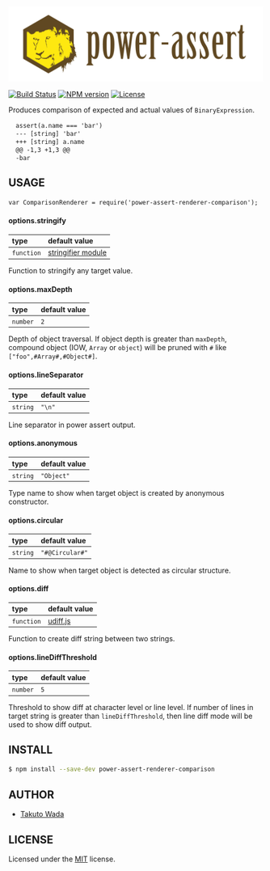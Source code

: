 [![power-assert][power-assert-banner]][power-assert-url]

[![Build Status][actions-ci-image]][actions-ci-url]
[![NPM version][npm-image]][npm-url]
[![License][license-image]][license-url]


Produces comparison of expected and actual values of `BinaryExpression`.

```
  assert(a.name === 'bar')
  --- [string] 'bar'
  +++ [string] a.name
  @@ -1,3 +1,3 @@
  -bar
```


USAGE
---------------------------------------

`var ComparisonRenderer = require('power-assert-renderer-comparison');`


#### options.stringify

| type       | default value |
|:-----------|:--------------|
| `function` | [stringifier module](https://github.com/twada/stringifier) |

Function to stringify any target value.


#### options.maxDepth

| type     | default value |
|:---------|:--------------|
| `number` | `2`           |

Depth of object traversal. If object depth is greater than `maxDepth`, compound object (IOW, `Array` or `object`) will be pruned with `#` like `["foo",#Array#,#Object#]`.


#### options.lineSeparator

| type     | default value |
|:---------|:--------------|
| `string` | `"\n"`        |

Line separator in power assert output.


#### options.anonymous

| type     | default value |
|:---------|:--------------|
| `string` | `"Object"`    |

Type name to show when target object is created by anonymous constructor.


#### options.circular

| type     | default value   |
|:---------|:----------------|
| `string` | `"#@Circular#"` |

Name to show when target object is detected as circular structure.


#### options.diff

| type       | default value |
|:-----------|:--------------|
| `function` | [udiff.js](https://github.com/twada/power-assert-runtime/blob/master/packages/power-assert-renderer-comparison/lib/udiff.js) |

Function to create diff string between two strings.


#### options.lineDiffThreshold

| type     | default value |
|:---------|:--------------|
| `number` | `5`           |

Threshold to show diff at character level or line level. If number of lines in target string is greater than `lineDiffThreshold`, then line diff mode will be used to show diff output.



INSTALL
---------------------------------------

```sh
$ npm install --save-dev power-assert-renderer-comparison
```


AUTHOR
---------------------------------------
* [Takuto Wada](https://github.com/twada)


LICENSE
---------------------------------------
Licensed under the [MIT](https://github.com/twada/power-assert-runtime/blob/master/LICENSE) license.


[power-assert-url]: https://github.com/power-assert-js/power-assert
[power-assert-banner]: https://raw.githubusercontent.com/power-assert-js/power-assert-js-logo/master/banner/banner-official-fullcolor.png

[actions-ci-url]: https://github.com/twada/power-assert-runtime/actions?query=workflow%3A%22CI%22
[actions-ci-image]: https://github.com/twada/power-assert-runtime/workflows/CI/badge.svg

[npm-url]: https://npmjs.org/package/power-assert-renderer-comparison
[npm-image]: https://badge.fury.io/js/power-assert-renderer-comparison.svg

[license-url]: https://github.com/twada/power-assert-runtime/blob/master/LICENSE
[license-image]: https://img.shields.io/badge/license-MIT-brightgreen.svg
